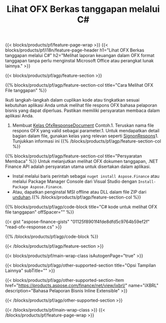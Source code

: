 ﻿---
title: Lihat OFX Berkas tanggapan melalui C#
description: Kode contoh untuk OFX tampilan file respons. Gunakan kode contoh API untuk melihat berkas tanggapan OFX kumpulan dalam aplikasi berbasis .NET. 
url: /id/net/view/ofx-response/
family: finance
platformtag: net
feature: view
informat: OFX response
outformat: 
otherformats: 
---
{{< blocks/products/pf/feature-page-wrap >}}
{{< blocks/products/pf/i18n/feature-page-header h1="Lihat OFX Berkas tanggapan melalui C#" h2="Melihat laporan keuangan dalam OFX format tanggapan tanpa perlu menginstal Microsoft Office atau perangkat lunak lainnya." >}}

{{< blocks/products/pf/agp/feature-section >}}

{{% blocks/products/pf/agp/feature-section-col title="Cara Melihat OFX File tanggapan" %}}

Ikuti langkah-langkah dalam cuplikan kode atau tingkatkan sesuai kebutuhan aplikasi Anda untuk melihat file respons OFX bahasa pelaporan bisnis yang dapat diperluas. Pastikan memiliki persyaratan membaca dalam aplikasi Anda.

1. Membuat [Kelas OfxResponseDocument](https://apireference.aspose.com/finance/net/aspose.finance.ofx/ofxresponsedocument) Contoh.1. Teruskan nama file respons OFX yang valid sebagai parameter.1. Untuk mendapatkan detail bagian dalam file, gunakan kelas yang relevan seperti [SignonRespons](https://apireference.aspose.com/finance/net/aspose.finance.ofx.signon/signonresponse)1. Tunjukkan informasi ini
{{% /blocks/products/pf/agp/feature-section-col %}}

{{% blocks/products/pf/agp/feature-section-col title="Persyaratan Membaca" %}}
Untuk melanjutkan melihat OFX dokumen tanggapan, .NET Finance API adalah persyaratan utama untuk disertakan dalam aplikasi. 
- Instal melalui baris perintah sebagai ```nuget install Aspose.Finance``` atau melalui Package Manager Console dari Visual Studio dengan ```Install-Package Aspose.Finance```.
- Atau, dapatkan penginstal MSI offline atau DLL dalam file ZIP dari [unduhan](https://downloads.aspose.com/finance/net).{{% /blocks/products/pf/agp/feature-section-col %}}

{{% blocks/products/pf/agp/code-block title="C# kode untuk melihat OFX file tanggapan" offSpacer="" %}}

{{< gist "aspose-finance-gists" "01125f8901f4fde8dfd5c9764b59ef2f" "read-ofx-response.cs" >}}

{{% /blocks/products/pf/agp/code-block %}}

{{< /blocks/products/pf/agp/feature-section >}}

{{< blocks/products/pf/main-wrap-class isAutogenPage="true" >}}

{{< blocks/products/pf/agp/other-supported-section title="Opsi Tampilan Lainnya" subTitle="" >}}

{{< blocks/products/pf/agp/other-supported-section-item href="https://products.aspose.com/finance/net/view/ixbrl/" name="iXBRL" description="Bahasa Pelaporan Bisnis Inline Extensible" >}}

{{< /blocks/products/pf/agp/other-supported-section >}}

{{< /blocks/products/pf/main-wrap-class >}}
{{< /blocks/products/pf/feature-page-wrap >}}